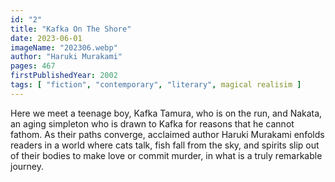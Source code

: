 ```yaml
---
id: "2"
title: "Kafka On The Shore"
date: 2023-06-01
imageName: "202306.webp"
author: "Haruki Murakami"
pages: 467
firstPublishedYear: 2002
tags: [ "fiction", "contemporary", "literary", magical realisim ]
---
```

Here we meet a teenage boy, Kafka Tamura, who is on the run, and Nakata, an aging simpleton who is drawn to Kafka for reasons that he cannot fathom. As their paths converge, acclaimed author Haruki Murakami enfolds readers in a world where cats talk, fish fall from the sky, and spirits slip out of their bodies to make love or commit murder, in what is a truly remarkable journey.